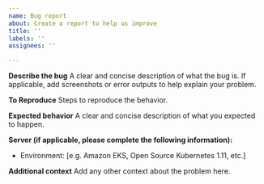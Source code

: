 ```yaml
---
name: Bug report
about: Create a report to help us improve
title: ''
labels: ''
assignees: ''

---
```


**Describe the bug**
A clear and concise description of what the bug is. If applicable, add screenshots or error outputs to help explain your problem.

**To Reproduce**
Steps to reproduce the behavior.

**Expected behavior**
A clear and concise description of what you expected to happen.

**Server (if applicable, please complete the following information):**
 - Environment: [e.g. Amazon EKS, Open Source Kubernetes 1.11, etc.]

**Additional context**
Add any other context about the problem here.
